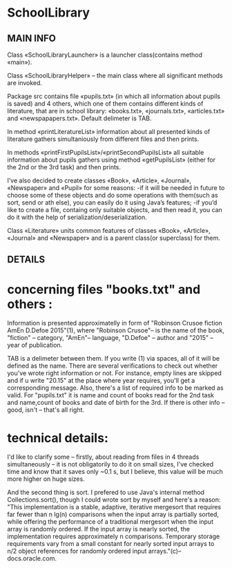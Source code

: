 # SchoolLibrary

## MAIN INFO

Class «SchoolLibraryLauncher» is a launcher class(contains method «main»).

Class «SchoolLibraryHelper» – the main class where all significant methods are invoked. 

Package src contains file «pupils.txt» (in which all information about pupils is saved) and 4 others,
which one of them contains different kinds of literature, that are in school library: 
«books.txt», «journals.txt», «articles.txt» and «newspapapers.txt». Default delimeter is TAB.

In method «printLiteratureList» information about all presented kinds of literature gathers simultaniously
from different files and then prints.

In methods «printFirstPupilsList»/«printSecondPupilsList» all suitable information about pupils gathers using
method «getPupilsList» (either for the 2nd or the 3rd task) and then prints.

I’ve also decided to create classes «Book», «Article», «Journal», «Newspaper» and «Pupil» for some reasons:
-if it will be needed in future to choose some of these objects and do some operations with them(such as sort,
  send or ath else), you can easily do it using Java’s features;
-if you’d like to create a file, containg only suitable objects, and then read it, you can do it with the help of
  serialization/deserialization.
  
Class «Literature» units common features of classes «Book», «Article», «Journal» and «Newspaper» and is a 
parent class(or superclass) for them.
  
 ## DETAILS
  
# concerning files "books.txt" and others :

Information is presented approximatelly in form of "Robinson Crusoe	fiction	AmEn	D.Defoe	2015"(1),
where "Robinson Crusoe"– is the name of the book, "fiction" – category, "AmEn"– language, "D.Defoe" – author and "2015" –
year of publication.
  
TAB is a delimeter between them. If you write (1) via spaces, all of it will be defined as the name. There are several 
verifications to check out whether you've wrote right information or not. For instance, empty lines are skipped and if u 
write "20.15" at the place where year requires, you'll get a corresponding message. 
Also, there's a list of required info to be marked as valid. For "pupils.txt" it is name and count of books read for the 
2nd task and name,count of books and date of birth for the 3rd. If there is other info – good, isn't – that's all right.
  
# technical details:

I'd like to clarify some – firstly, about reading from files in 4 threads simultaneously – it is not obligatorily to do
it on small sizes, I've checked time and know that it saves only ~0.1 s, but I believe, this value will be much more 
higher on huge sizes. 

And the second thing is sort. I prefered to use Java's internal method Collections.sort(), though I could wrote 
sort by myself and here's a reason:
"This implementation is a stable, adaptive, iterative mergesort that requires far fewer than n lg(n) comparisons when the 
input array is partially sorted, while offering the performance of a 
traditional mergesort when the input array is randomly ordered. If the input array is nearly sorted, the implementation
requires approximately n comparisons. Temporary storage requirements vary from a small constant for nearly sorted input
arrays to n/2 object references for randomly ordered input arrays."(c)–docs.oracle.com.
      

    
   
